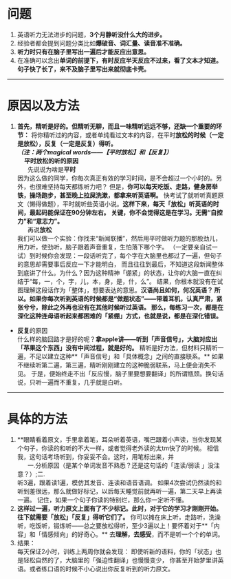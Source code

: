 # 问题
1. 英语听力无法进步的问题，**3个月静听没什么大的进步。**
2. 经验者都会提到问题分类比如**爆破音、词汇量、读音准不准确。**
3. **听力时只有在脑子里写出一遍后才能反应出意思。**
4. 在准确可以念出**单词的前提下，有时反应半天反应不过来，看了文本才知道。句子快了长了，来不及脑子里写出来就彻底卡壳。**
***
# 原因以及方法
1. **首先，精听是好的。**但精听无聊，而且一味精听远远不够，还**缺一个重要的环节：**
将你精听过的内容，或者单纯看过文本的内容，在平时**放松的时候（一定是放松），反复（一定是反复）得听。**  
***（注：两个magical words——【平时放松】和【反复】）***  
&nbsp;&nbsp;&nbsp;&nbsp;**平时放松的听的原因**  
&nbsp;&nbsp;&nbsp;&nbsp;&nbsp;&nbsp;先说说为啥是**平时**  
因为这么做的同学，你每次真正有效的学习时间，是不会超过一个小时的。另外，也很难坚持每天都练听力吧？
但是，**你可以每天吃饭、走路，健身房举铁，操场跑步，甚至晚上拉屎洗漱，都拿来听英语啊。**
快考试了就听听真题原文（懒得做题），平时就听些英语小说。**这样下来，每天「放松」听英语的时间，最起码能保证在90分钟左右。
关键，你不会觉得这是在学习。无需“自控力”和“意志力”。**  
&nbsp;&nbsp;&nbsp;&nbsp;&nbsp;&nbsp;再说**放松**  
我们可以做一个实验：你找来“新闻联播”，然后用平时做听力题的那股劲儿，用力听，使劲听，脑子跟着声音重复，生怕落下哪个字。 
（一定要亲自试一试）到时候你会发现：一段话听完了，每个字在大脑里也都过了一遍，但句子的意思却需要事后反应一下才能明白，
而且往往到最后，不知道这段新闻整体到底讲了什么。为什么？因为这种精神「绷紧」的状态，让你的大脑一直在纠结于“每，一，个，字，儿，本，身，是，什，么”。
结果，你根本就没有在试图理解这段话作为「整体」，想要表达的意思。**汉语尚且如何，何况英语？
所以。如果你每次听到英语的时候都是“做题状态”——带着耳机，认真严肃，紧张兮兮，除此之外再也没有在其他时候听过英语。
那么，每练习一次，都是在深化这种连母语听起来都困难的「紧绷」方式，也就是说，都是在深化错误。**

* **反复**的原因  
什么样的脑回路才是好的呢？**拿apple讲——听到「声音信号」，大脑对应出「苹果这个东西」没有中间过程，就是好的。**
精听是好方法，但材料只精听一遍，不足以建立这种**「声音信号」和「具体概念」之间的直接联系。**
如果不继续听第二遍，第三遍，精听刚刚建立的这种脆弱联系，马上便会消失不见。
于是，便始终走不出「反应慢，脑子里要想要翻译」的所谓瓶颈。换句话说，只听一遍而不重复，几乎就是白听。
***
# 具体的方法
1. **眼睛看着原文，手里拿着笔，耳朵听着英语，嘴巴跟着小声读，当你发现某个句子，你读的和听的不大一样，或者觉得老外读的太tm快了的时候。
相信我，这句话考场听到，你妥妥不会。这时，用笔标出来，并  
&nbsp;&nbsp;&nbsp;&nbsp;&nbsp;&nbsp;一.分析原因（是某个单词发音不熟悉？还是这句话的「连读/弱读 」没注意？）;二.         
听3遍，跟着读1遍，模仿其发音、连读和语音语调。 如果4次尝试仍然读的和听到差很远，那么就做好标记，以后每天睡觉前就再听一遍，第二天早上再读一遍。
记住，如果一个句子你读的特别烂，那么你一定听不懂。
2. **这样过一遍，听力原文上面有了不少标记。此时，对于它的学习才刚刚开始。往下就需要「放松」「反复」得听它们了。**
你可以摊在床上听，走路听，洗澡听，吃饭听，锻炼听——总之要放松得听，至少3遍以上！要怀着对于**「内容」和「情感倾向」的好奇心。**
去**理解，去感受**，而不是听一个个的单词。
3. 结果：  
每天保证2小时，训练上两周你就会发现：
即使听新的语料，你的「状态」也是轻松自然的了，大脑里的「强迫性翻译」也慢慢变少，
你甚至开始梦里讲英语。或者练口语的时候不小心说出你反复听到的听力原文。
